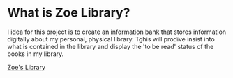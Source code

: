 <h1> What is Zoe Library? </h1>

<p> I idea for this project is to create an information bank that stores information digitally about my personal, physical library. Tghis will  prodive insist into what is contained in the library and display the 'to be read' status of the books in my library. </p>

<a href= "https://zellzey.github.io/ZoeLibrary/"> Zoe's Library</a>